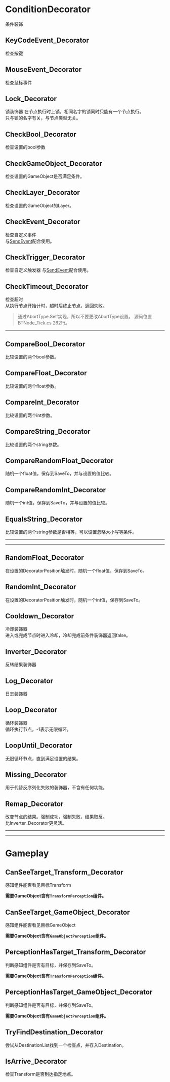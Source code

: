 # ConditionDecorator
条件装饰

## KeyCodeEvent_Decorator
检查按键  

## MouseEvent_Decorator
检查鼠标事件

## Lock_Decorator
锁装饰器
在节点执行时上锁，相同名字的锁同时只能有一个节点执行。  
只与锁的名字有关，与节点类型无关。  

## CheckBool_Decorator
检查设置的bool参数

## CheckGameObject_Decorator
检查设置的GameObject是否满足条件。  

## CheckLayer_Decorator
检查设置的GameObject的Layer。  

## CheckEvent_Decorator
检查自定义事件  
与[SendEvent](./Task.md#SendEvent)配合使用。  

## CheckTrigger_Decorator
检查自定义触发器
与[SendEvent](./Task.md#SendEvent)配合使用。  

## CheckTimeout_Decorator
检查超时  
从执行节点开始计时，超时后终止节点，返回失败。

>通过AbortType.Self实现，所以不要更改AbortType设置。
源码位置 BTNode_Tick.cs 262行。  

---

## CompareBool_Decorator
比较设置的两个bool参数。  

## CompareFloat_Decorator
比较设置的两个float参数。  

## CompareInt_Decorator
比较设置的两个int参数。  

## CompareString_Decorator
比较设置的两个string参数。  

## CompareRandomFloat_Decorator
随机一个float值，保存到SaveTo，并与设置的值比较。  

## CompareRandomInt_Decorator
随机一个int值，保存到SaveTo，并与设置的值比较。  

## EqualsString_Decorator
比较设置的两个string参数是否相等，可以设置忽略大小写等条件。  





---
---

## RandomFloat_Decorator
在设置的DecoratorPosition触发时，随机一个float值，保存到SaveTo。  

## RandomInt_Decorator
在设置的DecoratorPosition触发时，随机一个int值，保存到SaveTo。  

## Cooldown_Decorator
冷却装饰器  
进入或完成节点时进入冷却，冷却完成前条件装饰器返回false。  

## Inverter_Decorator
反转结果装饰器  

## Log_Decorator
日志装饰器  

## Loop_Decorator
循环装饰器  
循环执行节点，-1表示无限循环。  

## LoopUntil_Decorator
无限循环节点，直到满足设置的结果。  

## Missing_Decorator
用于代替反序列化失败的装饰器，不含有任何功能。  

## Remap_Decorator
改变节点的结果。强制成功，强制失败，结果取反。  
比Inverter_Decorator更灵活。  





---
---

# Gameplay

## CanSeeTarget_Transform_Decorator
感知组件能否看见目标Transform

**需要GameObject含有`TransformPerception`组件。**  

## CanSeeTarget_GameObject_Decorator
感知组件能否看见目标GameObject

**需要GameObject含有`GameObjectPerception`组件。**  

## PerceptionHasTarget_Transform_Decorator
判断感知组件是否有目标，并保存到SaveTo。  

**需要GameObject含有`TransformPerception`组件。**  

## PerceptionHasTarget_GameObject_Decorator
判断感知组件是否有目标，并保存到SaveTo。  

**需要GameObject含有`GameObjectPerception`组件。**  


## TryFindDestination_Decorator
尝试从DestinationList找到一个检查点，并存入Destination。  

## IsArrive_Decorator
检查Transform是否到达指定地点。  
